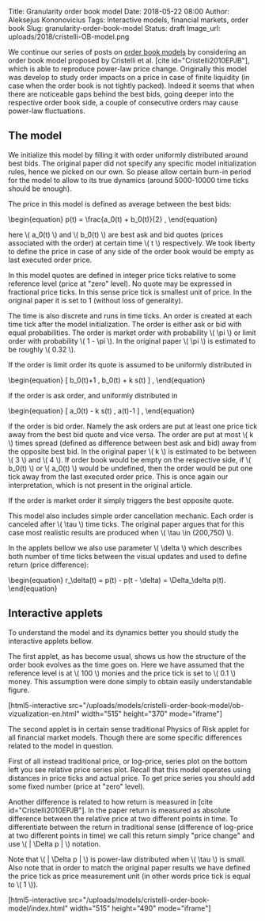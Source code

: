 Title: Granularity order book model
Date: 2018-05-22 08:00
Author: Aleksejus Kononovicius
Tags: Interactive models, financial markets, order book
Slug: granularity-order-book-model
Status: draft
Image_url: uploads/2018/cristelli-OB-model.png

We continue our series of posts on [order book models](/tag/order-book/) by
considering an order book model proposed by Cristelli et al.
[cite id="Cristelli2010EPJB"], which is able to reproduce power-law price
change. Originally this model was develop to study order impacts on a price
in case of finite liquidity (in case when the order book is not tightly packed).
Indeed it seems that when there are noticeable gaps behind the best bids, going
deeper into the respective order book side, a couple of consecutive orders may
cause power-law fluctuations.

## The model

We initialize this model by filling it with order uniformly distributed around
best bids. The original paper did not specify any specific model initialization
rules, hence we picked on our own. So please allow certain burn-in period for
the model to allow to its true dynamics (around 5000-10000 time ticks should be
enough).

The price in this model is defined as average between the best bids:

\begin{equation}
p(t) = \frac{a_0(t) + b_0(t)}{2} ,
\end{equation} 

here \\\( a_0(t) \\\) and \\\( b_0(t) \\\) are best ask and bid quotes (prices
associated with the order) at certain time \\\( t \\\) respectively. We took
liberty to define the price in case of any side of the order book would be empty
as last executed order price.

In this model quotes are defined in integer price ticks relative to some
reference level (price at "zero" level). No quote may be expressed in fractional
price ticks. In this sense price tick is smallest unit of price. In the original
paper it is set to 1 (without loss of generality).

The time is also discrete and runs in time ticks. An order is created at each
time tick after the model initialization. The order is either ask or bid with
equal probabilities. The order is market order with probability \\\( \pi \\\)
or limit order with probability \\\( 1 - \pi \\\). In the original paper
\\\( \pi \\\) is estimated to be roughly \\\( 0.32 \\\).

If the order is limit order its quote is assumed to be uniformly distributed in

\begin{equation}
[ b_0(t)+1 , b_0(t) + k s(t) ] ,
\end{equation}

if the order is ask order, and uniformly distributed in

\begin{equation}
[ a_0(t) - k s(t) , a(t)-1 ] ,
\end{equation}

if the order is bid order. Namely the ask orders are put at least one price
tick away from the best bid quote and vice versa. The order are put at most
\\\( k \\\) times spread (defined as difference between best ask and bid) away
from the opposite best bid. In the original paper \\\( k \\\) is estimated to
be between \\\( 3 \\\) and \\\( 4 \\\).
If order book would be empty on the respective side, if \\\( b_0(t) \\\) or
\\\( a_0(t) \\\) would be undefined, then the order would be put one tick away
from the last executed order price. This is once again our interpretation, which
is not present in the original article.

If the order is market order it simply triggers the best opposite quote.

This model also includes simple order cancellation mechanic. Each order is
canceled after \\\( \tau \\\) time ticks. The original paper argues that for this
case most realistic results are produced when \\\( \tau \in (200,750) \\\).

In the applets bellow we also use parameter \\\( \delta \\\) which describes
both number of time ticks between the visual updates and used to define return
(price difference):

\begin{equation}
r_\delta(t) = p(t) - p(t - \delta) = \Delta_\delta p(t).
\end{equation}

## Interactive applets

To understand the model and its dynamics better you should study the interactive
applets bellow.

The first applet, as has become usual, shows us how the structure of the order
book evolves as the time goes on. Here we have assumed that the reference level
is at \\\( 100 \\\) monies and the price tick is set to \\\( 0.1 \\\) money.
This assumption were done simply to obtain easily understandable figure.

[html5-interactive
src="/uploads/models/cristelli-order-book-model/ob-vizualization-en.html"
width="515" height="370" mode="iframe"]

The second applet is in certain sense traditional Physics of Risk applet for all
financial market models. Though there are some specific differences related to
the model in question.

First of all instead traditional price, or log-price,
series plot on the bottom left you see relative price series plot. Recall that
this model operates using distances in price ticks and actual price. To get
price series you should add some fixed number (price at "zero" level).

Another difference is related to how return is measured in
[cite id="Cristelli2010EPJB"]. In the paper return is measured as absolute
difference between the relative price at two different points in time. To
differentiate between the return in traditional sense (difference of log-price
at two different points in time) we call this return simply "price change" and
use \\\( | \Delta p | \\\) notation.

Note that \\\( | \Delta p | \\\) is power-law distributed when \\\( \tau \\\)
is small. Also note that in order to match the original paper results we have
defined the price tick as price measurement unit (in other words price tick is
equal to \\\( 1 \\\)).

[html5-interactive
src="/uploads/models/cristelli-order-book-model/index.html" width="515"
height="490" mode="iframe"]
